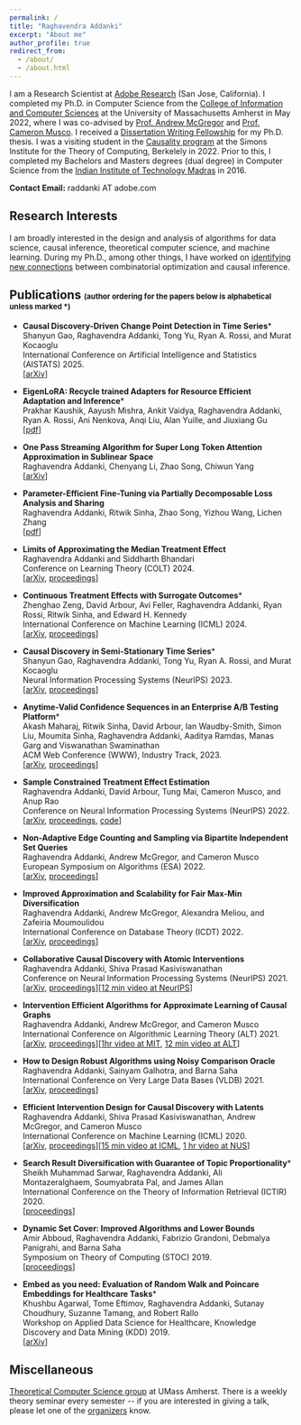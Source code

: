 ```yaml
---
permalink: /
title: "Raghavendra Addanki"
excerpt: "About me"
author_profile: true
redirect_from: 
  - /about/
  - /about.html
---
```


I am a Research Scientist at [Adobe Research](https://research.adobe.com/) (San Jose, California). I completed my Ph.D. in Computer Science from the [College of Information and Computer Sciences](https://www.cics.umass.edu/) at the University of Massachusetts Amherst in May 2022, where I was co-advised by [Prof. Andrew McGregor](https://people.cs.umass.edu/~mcgregor/) and [Prof. Cameron Musco](https://people.cs.umass.edu/~cmusco/). I received a [Dissertation Writing Fellowship](https://www.cics.umass.edu/news/bonab-addanki-awarded-college-s-dissertation-writing-fellowships) for my Ph.D. thesis. I was a visiting student in the [Causality program](https://simons.berkeley.edu/programs/Causality2022) at the Simons Institute for the Theory of Computing, Berkelely in 2022. Prior to this, I completed my Bachelors and Masters degrees (dual degree) in Computer Science from the [Indian Institute of Technology Madras](https://www.iitm.ac.in/) in 2016.

**Contact Email:** raddanki AT adobe.com

<!-- **Internships:** If you are a Ph.D. student looking for internship opportunities for Summer 2025, please apply [here](https://adobe.wd5.myworkdayjobs.com/external_experienced/job/San-Jose/XMLNAME-2025-Intern---Research-Scientist-Engineer_R150692) and send me an email with your research interests. !-->


Research Interests
------
I am broadly interested in the design and analysis of algorithms for data science, causal inference, theoretical computer science, and machine learning. During my Ph.D., among other things, I have worked on [identifying new connections](https://scholarworks.umass.edu/dissertations_2/2587/) between combinatorial optimization and causal inference.

Publications <font size=2>(author ordering for the papers below is alphabetical unless marked *)</font> 
------
- **Causal Discovery-Driven Change Point Detection in Time Series***
  <br> Shanyun Gao, Raghavendra Addanki, Tong Yu, Ryan A. Rossi, and Murat Kocaoglu
  <br> International Conference on Artificial Intelligence and Statistics (AISTATS) 2025.
  <br> [[arXiv](https://arxiv.org/abs/2407.07290)]

- **EigenLoRA: Recycle trained Adapters for Resource Efficient Adaptation and Inference***
  <br>Prakhar Kaushik, Aayush Mishra, Ankit Vaidya, Raghavendra Addanki, Ryan A. Rossi, Ani Nenkova, Anqi Liu, Alan Yuille, and Jiuxiang Gu
  <br>[[pdf](https://openreview.net/forum?id=KxGGZag9gW)]
  
- **One Pass Streaming Algorithm for Super Long Token Attention Approximation in Sublinear Space**
  <br>Raghavendra Addanki, Chenyang Li, Zhao Song, Chiwun Yang
  <br>[[arXiv](https://arxiv.org/abs/2311.14652)]

- **Parameter-Efficient Fine-Tuning via Partially Decomposable Loss Analysis and Sharing**
  <br>Raghavendra Addanki, Ritwik Sinha, Zhao Song, Yizhou Wang, Lichen Zhang
  <br>[[pdf](https://openreview.net/forum?id=4WZNdnwmhk)]
  
- **Limits of Approximating the Median Treatment Effect**
<br> Raghavendra Addanki and Siddharth Bhandari
<br>	Conference on Learning Theory (COLT) 2024.
 <br>[[arXiv](https://arxiv.org/abs/2403.10618), [proceedings](https://proceedings.mlr.press/v247/addanki24a.html)]

- **Continuous Treatment Effects with Surrogate Outcomes***
  <br> Zhenghao Zeng, David Arbour, Avi Feller, Raghavendra Addanki, Ryan Rossi, Ritwik Sinha, and Edward H. Kennedy
  <br>	International Conference on Machine Learning (ICML) 2024.
  <br>[[arXiv](https://arxiv.org/abs/2402.00168), [proceedings](https://proceedings.mlr.press/v235/zeng24a.html)]
  
- **Causal Discovery in Semi-Stationary Time Series***
  <br> Shanyun Gao, Raghavendra Addanki, Tong Yu, Ryan A. Rossi, and Murat Kocaoglu
  <br> Neural Information Processing Systems (NeurIPS) 2023.
  <br> [[arXiv](https://arxiv.org/abs/2407.07291), [proceedings](https://openreview.net/pdf?id=dYeUvLUxBQ)]
  
- **Anytime-Valid Confidence Sequences in an Enterprise A/B Testing Platform***
  <br> Akash Maharaj, Ritwik Sinha, David Arbour, Ian Waudby-Smith, Simon Liu, Moumita Sinha, Raghavendra Addanki, Aaditya Ramdas, Manas Garg and Viswanathan Swaminathan
   <br> ACM Web Conference (WWW), Industry Track, 2023.
   <br> [[arXiv](https://arxiv.org/abs/2302.10108), [proceedings](https://dl.acm.org/doi/fullHtml/10.1145/3543873.3584635)]
  
- **Sample Constrained Treatment Effect Estimation**
  <br> Raghavendra Addanki, David Arbour, Tung Mai, Cameron Musco, and Anup Rao
   <br> Conference on Neural Information Processing Systems (NeurIPS) 2022.
  <br>[[arXiv](https://arxiv.org/abs/2210.06594), [proceedings](https://openreview.net/forum?id=4X0q4uJ1fR), [code](https://github.com/raddanki/Sample-Constrained-Treatment-Effect-Estimation)]
  
- **Non-Adaptive Edge Counting and Sampling via Bipartite Independent Set Queries**
<br> Raghavendra Addanki, Andrew McGregor, and Cameron Musco
<br> European Symposium on Algorithms (ESA) 2022.
<br> [[arXiv](https://arxiv.org/abs/2207.02817), [proceedings](https://drops.dagstuhl.de/opus/volltexte/2022/16940/)]
  
- **Improved Approximation and Scalability for Fair Max-Min Diversification**
<br> Raghavendra Addanki, Andrew McGregor, Alexandra Meliou, and Zafeiria Moumoulidou
<br> International Conference on Database Theory (ICDT) 2022.
<br> [[arXiv](https://arxiv.org/abs/2201.06678), [proceedings](https://drops.dagstuhl.de/opus/volltexte/2022/15881/pdf/LIPIcs-ICDT-2022-7.pdf)]

 - **Collaborative Causal Discovery with Atomic Interventions**
<br> Raghavendra Addanki, Shiva Prasad Kasiviswanathan
<br> Conference on Neural Information Processing Systems (NeurIPS) 2021.
<br> [[arXiv](https://arxiv.org/abs/2106.03028), [proceedings](https://papers.nips.cc/paper/2021/hash/6a1a681b16826ba2e48fedb229db3b65-Abstract.html)][[12 min video at NeurIPS](https://slideslive.com/38968274)]

- **Intervention Efficient Algorithms for Approximate Learning of Causal Graphs**
<br> Raghavendra Addanki, Andrew McGregor, and Cameron Musco
<br> International Conference on Algorithmic Learning Theory (ALT) 2021.
<br> [[arXiv](https://arxiv.org/abs/2012.13976), [proceedings](https://proceedings.mlr.press/v132/addanki21a.html)][[1hr video at MIT](https://www.youtube.com/watch?v=7UbGv3qtNSA), [12 min video at ALT](https://www.youtube.com/watch?v=inAVnFzMJT0)]

- **How to Design Robust Algorithms using Noisy Comparison Oracle**
<br> Raghavendra Addanki, Sainyam Galhotra, and Barna Saha
<br> International Conference on Very Large Data Bases (VLDB) 2021.
<br> [[arXiv](https://arxiv.org/abs/2105.05782), [proceedings](http://www.vldb.org/pvldb/vol14/p1703-galhotra.pdf)]

- **Efficient Intervention Design for Causal Discovery with Latents**
		<br>	Raghavendra Addanki, Shiva Prasad Kasiviswanathan, Andrew McGregor, and Cameron Musco
		<br>	International Conference on Machine Learning (ICML) 2020.
		<br>	[[arXiv](https://arxiv.org/abs/2005.11736), [proceedings](https://proceedings.mlr.press/v119/addanki20a)][[15 min video at ICML](https://slideslive.com/38927624), [1 hr video at NUS](https://www.youtube.com/watch?v=BKi199W-Quo)]
		
- **Search Result Diversification with Guarantee of Topic Proportionality***
			<br> Sheikh Muhammad Sarwar, Raghavendra Addanki, Ali Montazeralghaem, Soumyabrata Pal, and James Allan
			<br> International Conference on the Theory of Information Retrieval (ICTIR) 2020.
      <br> [[proceedings](https://dl.acm.org/doi/10.1145/3409256.3409839)]
      
- **Dynamic Set Cover: Improved Algorithms and Lower Bounds**
		<br> Amir Abboud, Raghavendra Addanki, Fabrizio Grandoni, Debmalya Panigrahi, and Barna Saha
		<br> Symposium on Theory of Computing (STOC) 2019.
		<br> [[proceedings](https://dl.acm.org/doi/10.1145/3313276.3316376)]

- **Embed as you need: Evaluation of Random Walk and Poincare Embeddings for Healthcare Tasks***
			<br> Khushbu Agarwal, Tome Eftimov, Raghavendra Addanki, Sutanay Choudhury, Suzanne Tamang, and Robert Rallo
			<br> Workshop on Applied Data Science for Healthcare, Knowledge Discovery and Data Mining (KDD) 2019.
			<br> [[arXiv](https://arxiv.org/abs/1907.08650)]

Miscellaneous
------
[Theoretical Computer Science group](http://groups.cs.umass.edu/theory/) at UMass Amherst. There is a weekly theory seminar every semester -- if you are interested in giving a talk, please let one of the [organizers](https://groups.cs.umass.edu/theory/theory-seminar/) know.
